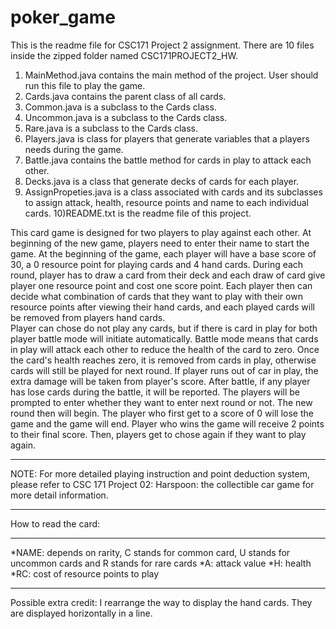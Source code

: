 # poker_game

This is the readme file for CSC171 Project 2 assignment. 
There are 10 files inside the zipped folder named CSC171PROJECT2_HW. 

1) MainMethod.java contains the main method of the project. User should run this file to play the game.
2) Cards.java contains the parent class of all cards. 
3) Common.java is a subclass to the Cards class. 
4) Uncommon.java is a subclass to the Cards class.
5) Rare.java is a subclass to the Cards class. 
6) Players.java is class for players that generate variables that a players needs during the game.
7) Battle.java contains the battle method for cards in play to attack each other. 
8) Decks.java is a class that generate decks of cards for each player.
9) AssignPropeties.java is a class associated with cards and its subclasses to assign attack, health, resource points and name to
   each individual cards. 
10)README.txt is the readme file of this project. 

This card game is designed for two players to play against each other. At beginning of the new game, players need to enter their name to
start the game. At the beginning of the game, each player will have a base score of 30, a 0 resource point for playing cards and 4 hand cards. 
During each round, player has to draw a card from their deck and each draw of card give player one resource point and cost one score point.
Each player then can decide what combination of cards that they want to play with their own resource points after viewing their hand cards, 
and each played cards will be removed from players hand cards.  
Player can chose do not play any cards, but if there is card in play for both player battle mode will initiate automatically. Battle mode means 
that cards in play will attack each other to reduce the health of the card to zero. Once the card's health reaches zero, it is removed from cards 
in play, otherwise cards will still be played for next round. If player runs out of car in play, the extra damage will be taken from player's 
score. After battle, if any player has lose cards during the battle, it will be reported. The players will be prompted to enter whether they
want to enter next round or not. The new round then will begin. The player who first get to a score of 0 will lose the game and the game will end.
Player who wins the game will receive 2 points to their final score. Then, players get to chose again if they want to play again. 
*******************************************************************************************************************************************************
NOTE: For more detailed playing instruction and point deduction system, please refer to CSC 171 Project 02: Harspoon: the collectible car game for more 
detail information. 
*******************************************************************************************************************************************************

How to read the card: 
********
*NAME: depends on rarity, C stands for common card, U stands for uncommon cards and R stands for rare cards
*A: attack value 
*H: health 
*RC: cost of resource points to play 
********

Possible extra credit: 
I rearrange the way to display the hand cards. They are displayed horizontally in a line. 

